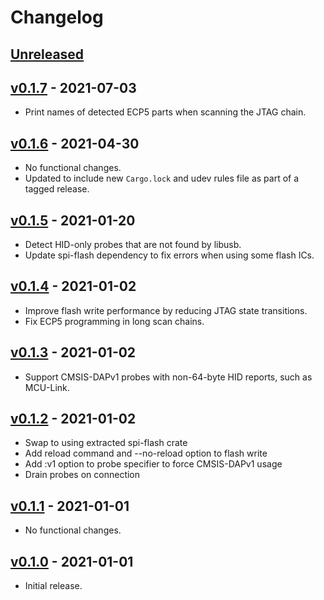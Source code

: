# Changelog

## [Unreleased]

## [v0.1.7] - 2021-07-03

* Print names of detected ECP5 parts when scanning the JTAG chain.

## [v0.1.6] - 2021-04-30

* No functional changes.
* Updated to include new `Cargo.lock` and udev rules file as part of a tagged
  release.

## [v0.1.5] - 2021-01-20

* Detect HID-only probes that are not found by libusb.
* Update spi-flash dependency to fix errors when using some flash ICs.

## [v0.1.4] - 2021-01-02

* Improve flash write performance by reducing JTAG state transitions.
* Fix ECP5 programming in long scan chains.

## [v0.1.3] - 2021-01-02

* Support CMSIS-DAPv1 probes with non-64-byte HID reports, such as MCU-Link.

## [v0.1.2] - 2021-01-02

* Swap to using extracted spi-flash crate
* Add reload command and --no-reload option to flash write
* Add :v1 option to probe specifier to force CMSIS-DAPv1 usage
* Drain probes on connection

## [v0.1.1] - 2021-01-01

* No functional changes.

## [v0.1.0] - 2021-01-01

* Initial release.

[Unreleased]: https://github.com/adamgreig/ecpdap/compare/v0.1.7...HEAD
[v0.1.7]: https://github.com/adamgreig/ecpdap/compare/v0.1.6...v0.1.7
[v0.1.6]: https://github.com/adamgreig/ecpdap/compare/v0.1.5...v0.1.6
[v0.1.5]: https://github.com/adamgreig/ecpdap/compare/v0.1.4...v0.1.5
[v0.1.4]: https://github.com/adamgreig/ecpdap/compare/v0.1.3...v0.1.4
[v0.1.3]: https://github.com/adamgreig/ecpdap/compare/v0.1.2...v0.1.3
[v0.1.2]: https://github.com/adamgreig/ecpdap/compare/v0.1.1...v0.1.2
[v0.1.1]: https://github.com/adamgreig/ecpdap/compare/v0.1.0...v0.1.1
[v0.1.0]: https://github.com/adamgreig/ecpdap/tree/v0.1.0
